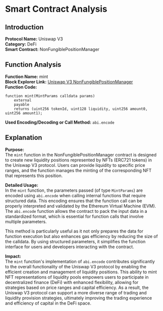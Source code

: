 
# Smart Contract Analysis

## Introduction

**Protocol Name:** Uniswap V3  
**Category:** DeFi  
**Smart Contract:** NonFungiblePositionManager  

## Function Analysis

**Function Name:** mint  
**Block Explorer Link:** [Uniswap V3 NonFungiblePositionManager](https://etherscan.io/address/0xC36442b4a4522E871399CD717aBDD847Ab11FE88#code)  
**Function Code:**
```solidity
function mint(MintParams calldata params)
    external
    payable
    returns (uint256 tokenId, uint128 liquidity, uint256 amount0, uint256 amount1);
```

**Used Encoding/Decoding or Call Method:** `abi.encode`

## Explanation

**Purpose:**  
The `mint` function in the NonFungiblePositionManager contract is designed to create new liquidity positions represented by NFTs (ERC721 tokens) in the Uniswap V3 protocol. Users can provide liquidity to specific price ranges, and the function manages the minting of the corresponding NFT that represents this position.

**Detailed Usage:**  
In the `mint` function, the parameters passed (of type `MintParams`) are encoded using `abi.encode` when calling internal functions that require structured data. This encoding ensures that the function call can be properly interpreted and validated by the Ethereum Virtual Machine (EVM). The `abi.encode` function allows the contract to pack the input data in a standardized format, which is essential for function calls that involve multiple parameters.

This method is particularly useful as it not only prepares the data for function execution but also enhances gas efficiency by reducing the size of the calldata. By using structured parameters, it simplifies the function interface for users and developers interacting with the contract.

**Impact:**  
The `mint` function's implementation of `abi.encode` contributes significantly to the overall functionality of the Uniswap V3 protocol by enabling the efficient creation and management of liquidity positions. This ability to mint NFT representations of liquidity pools empowers users to participate in decentralized finance (DeFi) with enhanced flexibility, allowing for strategies based on price ranges and capital efficiency. As a result, the Uniswap V3 protocol can support a more diverse range of trading and liquidity provision strategies, ultimately improving the trading experience and efficiency of capital in the DeFi space.
